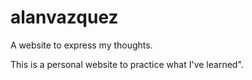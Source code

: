 # alanvazquez
A website to express my thoughts.

This is a personal website to practice what I've learned".
